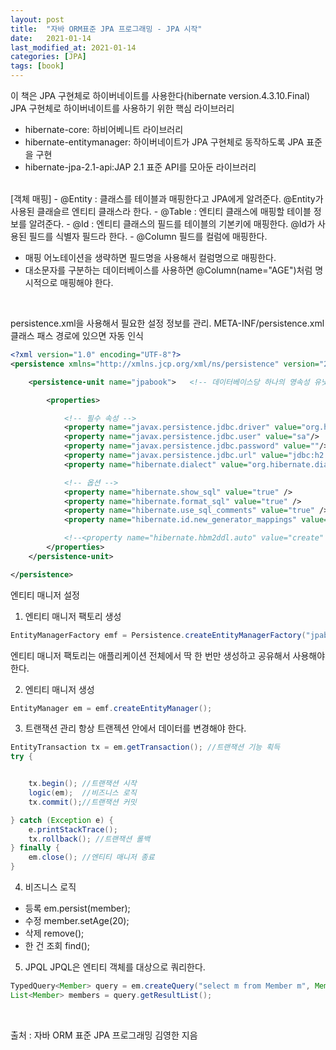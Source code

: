 ```yaml
---
layout: post
title:  "자바 ORM표준 JPA 프로그래밍 - JPA 시작"
date:   2021-01-14
last_modified_at: 2021-01-14
categories: [JPA]
tags: [book]
---
```


이 책은 JPA 구현체로 하이버네이트를 사용한다(hibernate version.4.3.10.Final)
JPA 구현체로 하이버네이트를 사용하기 위한 핵심 라이브러리
- hibernate-core: 하비어베니트 라이브러리
- hibernate-entitymanager: 하이버네이트가 JPA 구현체로 동작하도록 JPA 표준을 구현
- hibernate-jpa-2.1-api:JAP 2.1 표준 API를 모아둔 라이브러리

<br/>
[객체 매핑]
- @Entity : 클래스를 테이블과 매핑한다고 JPA에게 알려준다. @Entity가 사용된 클래슬르 엔티티 클래스라 한다.
- @Table : 엔티티 클래스에 매핑할 테이블 정보를 알려준다.
- @Id : 엔티티 클래스의 필드를 테이블의 기본키에 매핑한다. @Id가 사용된 필드를 식별자 필드라 한다.
- @Column 필드를 컬럼에 매핑한다.

* 매핑 어노테이션을 생략하면 필드명을 사용해서 컬럼명으로 매핑한다.
* 대소문자를 구분하는 데이터베이스를 사용하면 @Column(name="AGE")처럼 명시적으로 매핑해야 한다.
<br/>

persistence.xml을 사용해서 필요한 설정 정보를 관리. META-INF/persistence.xml 클래스 패스 경로에 있으면 자동 인식
```xml
<?xml version="1.0" encoding="UTF-8"?>
<persistence xmlns="http://xmlns.jcp.org/xml/ns/persistence" version="2.1">

    <persistence-unit name="jpabook">   <!-- 데이터베이스당 하나의 영속성 유닛을 등록 -->

        <properties>

            <!-- 필수 속성 -->
            <property name="javax.persistence.jdbc.driver" value="org.h2.Driver"/>
            <property name="javax.persistence.jdbc.user" value="sa"/>
            <property name="javax.persistence.jdbc.password" value=""/>
            <property name="javax.persistence.jdbc.url" value="jdbc:h2:tcp://localhost/~/test"/>
            <property name="hibernate.dialect" value="org.hibernate.dialect.H2Dialect" />

            <!-- 옵션 -->
            <property name="hibernate.show_sql" value="true" />
            <property name="hibernate.format_sql" value="true" />
            <property name="hibernate.use_sql_comments" value="true" />
            <property name="hibernate.id.new_generator_mappings" value="true" />

            <!--<property name="hibernate.hbm2ddl.auto" value="create" />-->
        </properties>
    </persistence-unit>

</persistence>
```

엔티티 매니저 설정 
1. 엔티티 매니저 팩토리 생성
```java
EntityManagerFactory emf = Persistence.createEntityManagerFactory("jpabook");
```
엔티티 매니저 팩토리는 애플리케이션 전체에서 딱 한 번만 생성하고 공유해서 사용해야 한다.

2. 엔티티 매니저 생성
```java
EntityManager em = emf.createEntityManager();
```

3. 트랜잭션 관리 
항상 트랜젝션 안에서 데이터를 변경해야 한다.

```java
EntityTransaction tx = em.getTransaction(); //트랜잭션 기능 획득
try {


    tx.begin(); //트랜잭션 시작
    logic(em);  //비즈니스 로직
    tx.commit();//트랜잭션 커밋

} catch (Exception e) {
    e.printStackTrace();
    tx.rollback(); //트랜잭션 롤백
} finally {
    em.close(); //엔티티 매니저 종료
}
```

4. 비즈니스 로직
- 등록 
em.persist(member);
- 수정
member.setAge(20);
- 삭제
remove();
- 한 건 조회
find();

5. JPQL
JPQL은 엔티티 객체를 대상으로 쿼리한다.
```java
TypedQuery<Member> query = em.createQuery("select m from Member m", Member.class);
List<Member> members = query.getResultList();
```

<br/>

출처 : 자바 ORM 표준 JPA 프로그래밍 김영한 지음

<br/>